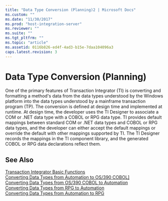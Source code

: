 ```yaml
---
title: "Data Type Conversion (Planning)2 | Microsoft Docs"
ms.custom: ""
ms.date: "11/30/2017"
ms.prod: "host-integration-server"
ms.reviewer: ""
ms.suite: ""
ms.tgt_pltfrm: ""
ms.topic: "article"
ms.assetid: 0116b826-ed4f-4ad3-b15e-7daa104096a3
caps.latest.revision: 3
---
```

# Data Type Conversion (Planning)
One of the primary features of Transaction Integrator (TI) is converting and formatting a method's data from the data types understood by the Windows platform into the data types understood by a mainframe transaction program (TP). The conversion is defined at design time and implemented at runtime. At design time, the developer uses the TI Designer to associate a COM or .NET data type with a COBOL or RPG data type. TI provides default mappings between standard COM or .NET data types and COBOL or RPG data types, and the developer can either accept the default mappings or override the default with other mappings supported by TI. The TI Designer records the mappings in the TI component library, and the generated COBOL or RPG data declarations reflect them.  
  
## See Also  
 [Transaction Integrator Basic Functions](../core/transaction-integrator-basic-functions2.md)   
 [Converting Data Types from Automation to OS/390 COBOL\]](../core/converting-data-types-from-automation-to-os-390-cobol]1.md)   
 [Converting Data Types from OS/390 COBOL to Automation](../core/converting-data-types-from-os-390-cobol-to-automation1.md)   
 [Converting Data Types from RPG to Automation](../core/converting-data-types-from-rpg-to-automation2.md)   
 [Converting Data Types from Automation to RPG](../core/converting-data-types-from-automation-to-rpg2.md)